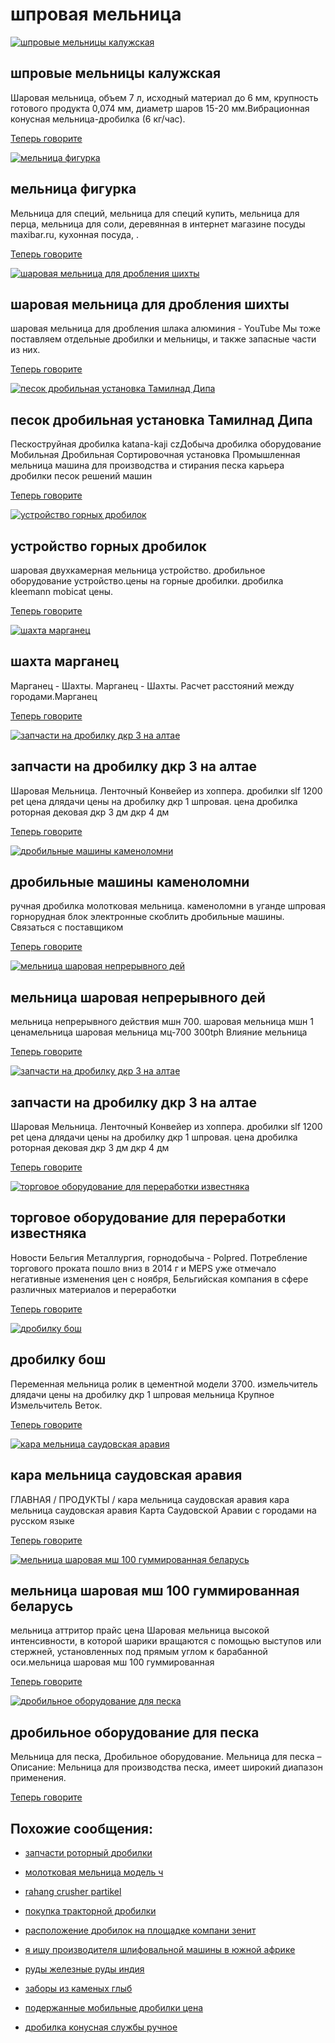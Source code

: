 # шпровая мельница
<a href="https://ru.ecuriezuff.be/products/" target="_blank">![шпровые мельницы калужская](https://github.com/millmachine/images/raw/main/469.jpg)</a>
## шпровые мельницы калужская
Шаровая мельница, объем 7 л, исходный материал до 6 мм, крупность готового продукта 0,074 мм, диаметр шаров 15-20 мм.Вибрационная конусная мельница-дробилка (6 кг/час).
<a href="https://ru.ecuriezuff.be/products/" target="_blank">Теперь говорите</a>
<a href="https://ru.ecuriezuff.be/products/" target="_blank">![мельница фигурка](https://github.com/millmachine/images/raw/main/199.jpg)</a>
## мельница фигурка
Мельница для специй, мельница для специй купить, мельница для перца, мельница для соли, деревянная в интернет магазине посуды maxibar.ru, кухонная посуда, .
<a href="https://ru.ecuriezuff.be/products/" target="_blank">Теперь говорите</a>
<a href="https://ru.ecuriezuff.be/products/" target="_blank">![шаровая мельница для дробления шихты](https://github.com/millmachine/images/raw/main/424.jpg)</a>
## шаровая мельница для дробления шихты
шаровая мельница для дробления шлака алюминия - YouTube Мы тоже поставляем отдельные дробилки и мельницы, и также запасные части из них.
<a href="https://ru.ecuriezuff.be/products/" target="_blank">Теперь говорите</a>
<a href="https://ru.ecuriezuff.be/products/" target="_blank">![песок дробильная установка Тамилнад Дипа](https://github.com/millmachine/images/raw/main/382.jpg)</a>
## песок дробильная установка Тамилнад Дипа
Пескоструйная дробилка katana-kaji czДобыча дробилка оборудование Мобильная Дробильная Сортировочная установка Промышленная мельница машина для производства и стирания песка карьера дробилки песок решений машин 
<a href="https://ru.ecuriezuff.be/products/" target="_blank">Теперь говорите</a>
<a href="https://ru.ecuriezuff.be/products/" target="_blank">![устройство горных дробилок](https://github.com/millmachine/images/raw/main/55.jpg)</a>
## устройство горных дробилок
шаровая двухкамерная мельница устройство. дробильное оборудование устройство.цены на горные дробилки. дробилка kleemann mobicat цены.
<a href="https://ru.ecuriezuff.be/products/" target="_blank">Теперь говорите</a>
<a href="https://ru.ecuriezuff.be/products/" target="_blank">![шахта марганец](https://github.com/millmachine/images/raw/main/406.jpg)</a>
## шахта марганец
Марганец - Шахты. Марганец - Шахты. Расчет расстояний между городами.Марганец 
<a href="https://ru.ecuriezuff.be/products/" target="_blank">Теперь говорите</a>
<a href="https://ru.ecuriezuff.be/products/" target="_blank">![запчасти на дробилку дкр 3 на алтае](https://github.com/millmachine/images/raw/main/297.jpg)</a>
## запчасти на дробилку дкр 3 на алтае
Шаровая Мельница. Ленточный Конвейер  из хоппера. дробилки slf 1200 pet цена длядачи цены на дробилку дкр 1 шпровая. цена дробилка роторная дековая дкр 3 дм дкр 4 дм 
<a href="https://ru.ecuriezuff.be/products/" target="_blank">Теперь говорите</a>
<a href="https://ru.ecuriezuff.be/products/" target="_blank">![дробильные машины каменоломни](https://github.com/millmachine/images/raw/main/493.jpg)</a>
## дробильные машины каменоломни
ручная дробилка молотковая мельница.  каменоломни в уганде шпровая горнорудная блок  электронные скоблить дробильные машины. Связаться с поставщиком
<a href="https://ru.ecuriezuff.be/products/" target="_blank">Теперь говорите</a>
<a href="https://ru.ecuriezuff.be/products/" target="_blank">![мельница шаровая непрерывного дей](https://github.com/millmachine/images/raw/main/708.jpg)</a>
## мельница шаровая непрерывного дей
мельница непрерывного действия мшн 700. шаровая мельница мшн 1 ценамельница шаровая мельница мц-700 300tph Влияние мельница
<a href="https://ru.ecuriezuff.be/products/" target="_blank">Теперь говорите</a>
<a href="https://ru.ecuriezuff.be/products/" target="_blank">![запчасти на дробилку дкр 3 на алтае](https://github.com/millmachine/images/raw/main/752.jpg)</a>
## запчасти на дробилку дкр 3 на алтае
Шаровая Мельница. Ленточный Конвейер  из хоппера. дробилки slf 1200 pet цена длядачи цены на дробилку дкр 1 шпровая. цена дробилка роторная дековая дкр 3 дм дкр 4 дм 
<a href="https://ru.ecuriezuff.be/products/" target="_blank">Теперь говорите</a>
<a href="https://ru.ecuriezuff.be/products/" target="_blank">![торговое оборудование для переработки известняка](https://github.com/millmachine/images/raw/main/135.jpg)</a>
## торговое оборудование для переработки известняка
Новости Бельгия Металлургия, горнодобыча - Polpred. Потребление торгового проката пошло вниз в 2014 г и MEPS уже отмечало негативные изменения цен с ноября, Бельгийская компания в сфере различных материалов и переработки 
<a href="https://ru.ecuriezuff.be/products/" target="_blank">Теперь говорите</a>
<a href="https://ru.ecuriezuff.be/products/" target="_blank">![дробилку бош](https://github.com/millmachine/images/raw/main/561.jpg)</a>
## дробилку бош
Переменная мельница ролик в цементной модели 3700.  измельчитель длядачи цены на дробилку дкр 1 шпровая мельница Крупное  Измельчитель Веток.
<a href="https://ru.ecuriezuff.be/products/" target="_blank">Теперь говорите</a>
<a href="https://ru.ecuriezuff.be/products/" target="_blank">![кара мельница саудовская аравия](https://github.com/millmachine/images/raw/main/172.jpg)</a>
## кара мельница саудовская аравия
ГЛАВНАЯ / ПРОДУКТЫ / кара мельница саудовская аравия кара мельница саудовская аравия Карта Саудовской Аравии с городами на русском языке 
<a href="https://ru.ecuriezuff.be/products/" target="_blank">Теперь говорите</a>
<a href="https://ru.ecuriezuff.be/products/" target="_blank">![мельница шаровая мш 100 гуммированная беларусь](https://github.com/millmachine/images/raw/main/8.jpg)</a>
## мельница шаровая мш 100 гуммированная беларусь
мельница аттритор прайс цена Шаровая мельница высокой интенсивности, в которой шарики вращаются с помощью выступов или стержней, установленных под прямым углом к барабанной оси.мельница шаровая мш 100 гуммированная 
<a href="https://ru.ecuriezuff.be/products/" target="_blank">Теперь говорите</a>
<a href="https://ru.ecuriezuff.be/products/" target="_blank">![дробильное оборудование для песка](https://github.com/millmachine/images/raw/main/585.jpg)</a>
## дробильное оборудование для песка
Мельница для песка, Дробильное оборудование. Мельница для песка – Описание: Мельница для производства песка, имеет широкий диапазон применения.
<a href="https://ru.ecuriezuff.be/products/" target="_blank">Теперь говорите</a>
## Похожие сообщения:
* [запчасти роторный дробилки](%D0%B7%D0%B0%D0%BF%D1%87%D0%B0%D1%81%D1%82%D0%B8%20%D1%80%D0%BE%D1%82%D0%BE%D1%80%D0%BD%D1%8B%D0%B9%20%D0%B4%D1%80%D0%BE%D0%B1%D0%B8%D0%BB%D0%BA%D0%B8.md)
* [молотковая мельница модель ч](%D0%BC%D0%BE%D0%BB%D0%BE%D1%82%D0%BA%D0%BE%D0%B2%D0%B0%D1%8F%20%D0%BC%D0%B5%D0%BB%D1%8C%D0%BD%D0%B8%D1%86%D0%B0%20%D0%BC%D0%BE%D0%B4%D0%B5%D0%BB%D1%8C%20%D1%87.md)
* [rahang crusher partikel](rahang%20crusher%20partikel.md)
* [покупка тракторной дробилки](%D0%BF%D0%BE%D0%BA%D1%83%D0%BF%D0%BA%D0%B0%20%D1%82%D1%80%D0%B0%D0%BA%D1%82%D0%BE%D1%80%D0%BD%D0%BE%D0%B9%20%D0%B4%D1%80%D0%BE%D0%B1%D0%B8%D0%BB%D0%BA%D0%B8.md)
* [расположение дробилок на площадке компани зенит](%D1%80%D0%B0%D1%81%D0%BF%D0%BE%D0%BB%D0%BE%D0%B6%D0%B5%D0%BD%D0%B8%D0%B5%20%D0%B4%D1%80%D0%BE%D0%B1%D0%B8%D0%BB%D0%BE%D0%BA%20%D0%BD%D0%B0%20%D0%BF%D0%BB%D0%BE%D1%89%D0%B0%D0%B4%D0%BA%D0%B5%20%D0%BA%D0%BE%D0%BC%D0%BF%D0%B0%D0%BD%D0%B8%20%D0%B7%D0%B5%D0%BD%D0%B8%D1%82.md)
* [я ищу производителя шлифовальной машины в южной африке](%D1%8F%20%D0%B8%D1%89%D1%83%20%D0%BF%D1%80%D0%BE%D0%B8%D0%B7%D0%B2%D0%BE%D0%B4%D0%B8%D1%82%D0%B5%D0%BB%D1%8F%20%D1%88%D0%BB%D0%B8%D1%84%D0%BE%D0%B2%D0%B0%D0%BB%D1%8C%D0%BD%D0%BE%D0%B9%20%D0%BC%D0%B0%D1%88%D0%B8%D0%BD%D1%8B%20%D0%B2%20%D1%8E%D0%B6%D0%BD%D0%BE%D0%B9%20%D0%B0%D1%84%D1%80%D0%B8%D0%BA%D0%B5.md)
* [руды железные руды индия](%D1%80%D1%83%D0%B4%D1%8B%20%D0%B6%D0%B5%D0%BB%D0%B5%D0%B7%D0%BD%D1%8B%D0%B5%20%D1%80%D1%83%D0%B4%D1%8B%20%D0%B8%D0%BD%D0%B4%D0%B8%D1%8F.md)
* [заборы из каменых глыб](%D0%B7%D0%B0%D0%B1%D0%BE%D1%80%D1%8B%20%D0%B8%D0%B7%20%D0%BA%D0%B0%D0%BC%D0%B5%D0%BD%D1%8B%D1%85%20%D0%B3%D0%BB%D1%8B%D0%B1.md)
* [подержанные мобильные дробилки цена](%D0%BF%D0%BE%D0%B4%D0%B5%D1%80%D0%B6%D0%B0%D0%BD%D0%BD%D1%8B%D0%B5%20%D0%BC%D0%BE%D0%B1%D0%B8%D0%BB%D1%8C%D0%BD%D1%8B%D0%B5%20%D0%B4%D1%80%D0%BE%D0%B1%D0%B8%D0%BB%D0%BA%D0%B8%20%D1%86%D0%B5%D0%BD%D0%B0.md)
* [дробилка конусная службы ручное](%D0%B4%D1%80%D0%BE%D0%B1%D0%B8%D0%BB%D0%BA%D0%B0%20%D0%BA%D0%BE%D0%BD%D1%83%D1%81%D0%BD%D0%B0%D1%8F%20%D1%81%D0%BB%D1%83%D0%B6%D0%B1%D1%8B%20%D1%80%D1%83%D1%87%D0%BD%D0%BE%D0%B5.md)
